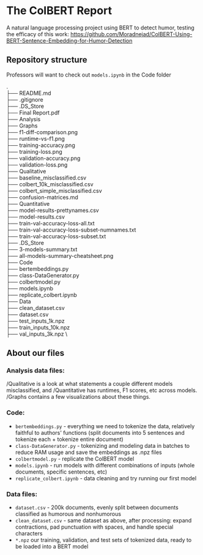 # The ColBERT Report
A natural language processing project using BERT to detect humor, testing the efficacy of this work: https://github.com/Moradnejad/ColBERT-Using-BERT-Sentence-Embedding-for-Humor-Detection

## Repository structure
Professors will want to check out `models.ipynb` in the Code folder

. \
├── README.md \
├── .gitignore \
├── .DS_Store \
├── Final Report.pdf \
├── Analysis \
    ├── Graphs \
        ├── f1-diff-comparison.png \
        ├── runtime-vs-f1.png \
        ├── training-accuracy.png \
        ├── training-loss.png \
        ├── validation-accuracy.png \
        ├── validation-loss.png \
    ├── Qualitative \
        ├── baseline_misclassified.csv \
        ├── colbert_10k_misclassified.csv \
        ├── colbert_simple_misclassified.csv \
        ├── confusion-matrices.md \
    ├── Quantitative \
        ├── model-results-prettynames.csv \
        ├── model-results.csv \
        ├── train-val-accuracy-loss-all.txt \
        ├── train-val-accuracy-loss-subset-numnames.txt \
        ├── train-val-accuracy-loss-subset.txt \
    ├── .DS_Store \
    ├── 3-models-summary.txt \
    ├── all-models-summary-cheatsheet.png \
├── Code \
    ├── bertembeddings.py \
    ├── class-DataGenerator.py \
    ├── colbertmodel.py \
    ├── models.ipynb \
    ├── replicate_colbert.ipynb \
├── Data \
    ├── clean_dataset.csv \
    ├── dataset.csv \
    ├── test_inputs_1k.npz \
    ├── train_inputs_10k.npz \
    ├── val_inputs_3k.npz \

## About our files

### Analysis data files:
/Qualitative is a look at what statements a couple different models misclassified, and /Quantitative has runtimes, F1 scores, etc across models. /Graphs contains a few visualizations about these things.

### Code:
- `bertembeddings.py` - everything we need to tokenize the data, relatively faithful to authors' functions (split documents into 5 sentences and tokenize each + tokenize entire document)
- `class-DataGenerator.py` - tokenizing and modeling data in batches to reduce RAM usage and save the embeddings as .npz files
- `colbertmodel.py` - replicate the ColBERT model
- `models.ipynb` - run models with different combinations of inputs (whole documents, specific sentences, etc)
- `replicate_colbert.ipynb` - data cleaning and try running our first model

### Data files:
- `dataset.csv` - 200k documents, evenly split between documents classified as humorous and nonhumorous
- `clean_dataset.csv` - same dataset as above, after processing: expand contractions, pad punctuation with spaces, and handle special characters
- `*.npz` our training, validation, and test sets of tokenized data, ready to be loaded into a BERT model
